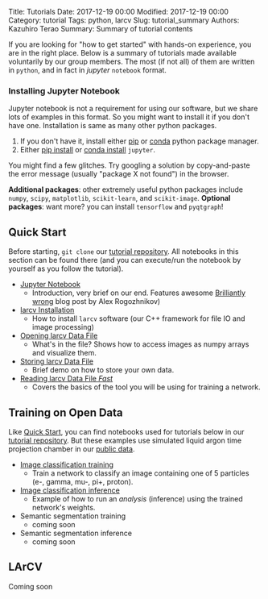 Title: Tutorials
Date: 2017-12-19 00:00
Modified: 2017-12-19 00:00
Category: tutorial
Tags: python, larcv
Slug: tutorial_summary
Authors: Kazuhiro Terao
Summary: Summary of tutorial contents

If you are looking for "how to get started" with hands-on experience, you are in the right place.
Below is a summary of tutorials made available voluntarily by our group members.
The most (if not all) of them are written in `python`, and in fact in _jupyter_ `notebook` format.

### **Installing Jupyter Notebook**
Jupyter notebook is not a requirement for using our software, but we share lots of examples in this format. 
So you might want to install it if you don't have one. Installation is same as many other python packages.

1. If you don't have it, install either [pip](https://pypi.python.org/pypi/pip) or [conda](https://conda.io/docs/index.html) python package manager.
2. Either [pip install](https://pip.pypa.io/en/stable/reference/pip_install/) or [conda install](https://conda.io/docs/commands.html) `jupyter`.

You might find a few glitches. Try googling a solution by copy-and-paste the error message (usually "package X not found") in the browser.

**Additional packages**: other extremely useful python packages include `numpy`, `scipy`, `matplotlib`, `scikit-learn`, and `scikit-image`.
**Optional packages**: want more? you can install `tensorflow` and `pyqtgraph`!

## <a name="quickstart"></a>**Quick Start**
Before starting, `git clone` our [tutorial repository](https://github.com/DeepLearnPhysics/larcv-tutorial). All notebooks in this section can be found there (and you can execute/run the notebook by yourself as you follow the tutorial).

* [Jupyter Notebook](tutorials/tutorial-00.html)
	* Introduction, very brief on our end. Features awesome [Brilliantly wrong](http://arogozhnikov.github.io/2016/09/10/jupyter-features.html) blog post by Alex Rogozhnikov)
* [larcv Installation](tutorials/tutorial-01.html)
	* How to install `larcv` software (our C++ framework for file IO and image processing)
* [Opening larcv Data File](tutorials/tutorial-02.html)
	* What's in the file? Shows how to access images as numpy arrays and visualize them.
* [Storing larcv Data File](tutorials/tutorial-03.html)
	* Brief demo on how to store your own data.
* [Reading larcv Data File _Fast_](tutorials/tutorial-04.html)
	* Covers the basics of the tool you will be using for training a network.

## **Training on Open Data**<a name="opendata"></a>
Like [Quick Start](#quickstart), you can find notebooks used for tutorials below in our [tutorial repository](https://github.com/DeepLearnPhysics/larcv-tutorial). But these examples use simulated liquid argon time projection chamber in our [public data](http://deeplearnphysics.org/DataChallenge).

* [Image classification training](tutorials/tutorial-05.html)
	* Train a network to classify an image containing one of 5 particles (e-, gamma, mu-, pi+, proton).
* [Image classification inference](tutorials/tutorial-06.html)
	* Example of how to run an _analysis_ (inference) using the trained network's weights.
* Semantic segmentation training
	* coming soon
* Semantic segmentation inference
	* coming soon

## **LArCV** <a name="larcv"></a>
Coming soon